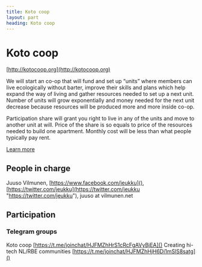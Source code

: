 ```yaml
---
title: Koto coop
layout: part
heading: Koto coop
---
```

# Koto coop

[http://kotocoop.org](http://kotocoop.org)

We will start an co-op that will fund and set up “units” where members can live ecologically without barter, improve their skills and plans which help expand the way of living and gather resources needed to set up a next unit. Number of units will grow exponentially and money needed for the next unit decrease because resources will be produced more and more inside co-op.

Participation share will grant you right to live in any of the units and move to another unit at will. Price of the share is so equals to price of the resources needed to build one apartment. Monthly cost will be less than what people typically pay rent.

[Learn more](./description)

## People in charge

Juuso Vilmunen, [https://www.facebook.com/jeukku](), [https://twitter.com/jeukku](https://twitter.com/jeukku "https://twitter.com/jeukku"), juuso at vilmunen.net

## Participation

### Telegram groups
Koto coop [https://t.me/joinchat/HJFMZhHrS1cRcFgAVyBjEA]()
Creating hi-tech NL/RBE communities [https://t.me/joinchat/HJFMZhHjH6Di1mSlS8satg]()
